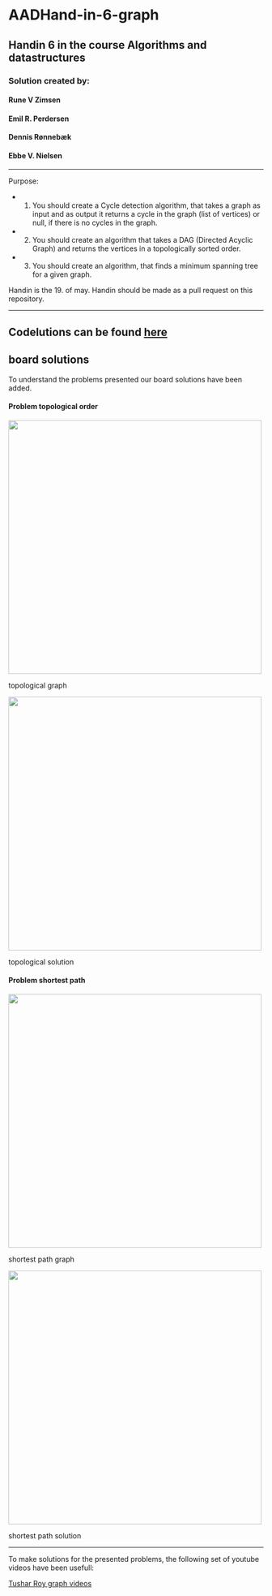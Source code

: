 # AADHand-in-6-graph
## Handin 6 in the course Algorithms and datastructures

### Solution created by:

#### Rune V Zimsen
#### Emil R. Perdersen
#### Dennis Rønnebæk
#### Ebbe V. Nielsen
_____________________
Purpose:
- 1. You should create a Cycle detection algorithm, that takes a graph as input and as output it returns a cycle in the graph (list of vertices) or null, if there is no cycles in the graph.

- 2. You should create an algorithm that takes a DAG (Directed Acyclic Graph) and returns the vertices in a topologically sorted order.

- 3. You should create an algorithm, that finds a minimum spanning tree for a given graph.

Handin is the 19. of may. Handin should be made as a pull request on this repository.
___________________________________________________________________________________
## Codelutions can be found [here](https://github.com/ruvazi/AADHand-in-6-graph/tree/master/src/main/java/main)

## board solutions
To understand the problems presented our board solutions have been added.

#### Problem topological order

<img src="topological%20order.jpg" width="500"> 

topological graph

<img src="topological%20order2.jpg" width="500"> 

topological solution


#### Problem shortest path
<img src="shortest%20path.jpg" width="500">

shortest path graph

<img src="shortest%20path.jpg" width="500">

shortest path solution

___________________________________________________________________________________

To make solutions for the presented problems, the following set of youtube videos have been usefull:

[Tushar Roy graph videos](https://www.youtube.com/playlist?list=PLrmLmBdmIlpu2f2g8ltqaaCZiq6GJvl1j)
